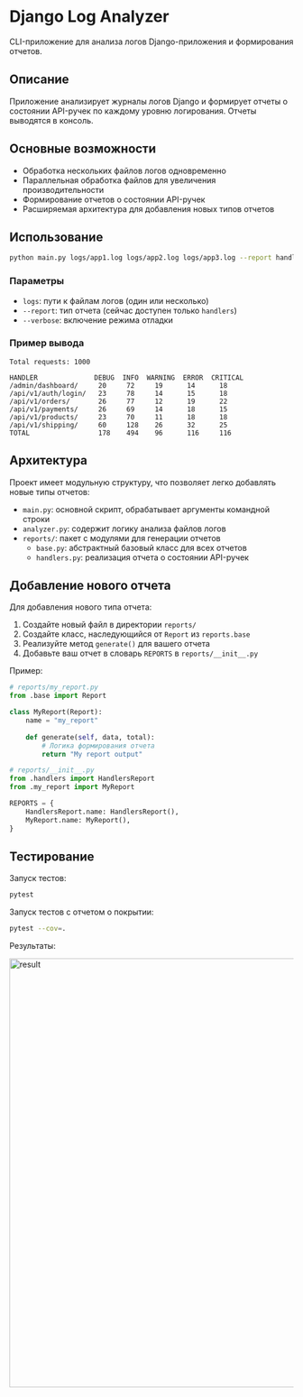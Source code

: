 # Django Log Analyzer

CLI-приложение для анализа логов Django-приложения и формирования отчетов.

## Описание

Приложение анализирует журналы логов Django и формирует отчеты о состоянии API-ручек по каждому уровню логирования. Отчеты выводятся в консоль.

## Основные возможности

- Обработка нескольких файлов логов одновременно
- Параллельная обработка файлов для увеличения производительности
- Формирование отчетов о состоянии API-ручек
- Расширяемая архитектура для добавления новых типов отчетов


## Использование

```bash
python main.py logs/app1.log logs/app2.log logs/app3.log --report handlers
```

### Параметры

- `logs`: пути к файлам логов (один или несколько)
- `--report`: тип отчета (сейчас доступен только `handlers`)
- `--verbose`: включение режима отладки

### Пример вывода

```
Total requests: 1000

HANDLER              DEBUG  INFO  WARNING  ERROR  CRITICAL
/admin/dashboard/     20     72     19      14      18     
/api/v1/auth/login/   23     78     14      15      18     
/api/v1/orders/       26     77     12      19      22     
/api/v1/payments/     26     69     14      18      15     
/api/v1/products/     23     70     11      18      18     
/api/v1/shipping/     60     128    26      32      25     
TOTAL                 178    494    96      116     116    
```

## Архитектура

Проект имеет модульную структуру, что позволяет легко добавлять новые типы отчетов:

- `main.py`: основной скрипт, обрабатывает аргументы командной строки
- `analyzer.py`: содержит логику анализа файлов логов
- `reports/`: пакет с модулями для генерации отчетов
  - `base.py`: абстрактный базовый класс для всех отчетов
  - `handlers.py`: реализация отчета о состоянии API-ручек

## Добавление нового отчета

Для добавления нового типа отчета:

1. Создайте новый файл в директории `reports/`
2. Создайте класс, наследующийся от `Report` из `reports.base`
3. Реализуйте метод `generate()` для вашего отчета
4. Добавьте ваш отчет в словарь `REPORTS` в `reports/__init__.py`

Пример:

```python
# reports/my_report.py
from .base import Report

class MyReport(Report):
    name = "my_report"
    
    def generate(self, data, total):
        # Логика формирования отчета
        return "My report output"

# reports/__init__.py
from .handlers import HandlersReport
from .my_report import MyReport

REPORTS = {
    HandlersReport.name: HandlersReport(),
    MyReport.name: MyReport(),
}
```

## Тестирование

Запуск тестов:

```bash
pytest
```

Запуск тестов с отчетом о покрытии:

```bash
pytest --cov=.
```
Результаты:

<img width="761" alt="result" src="https://github.com/user-attachments/assets/6829ec8f-bad9-4e92-a717-1a899d2dfe61" />


